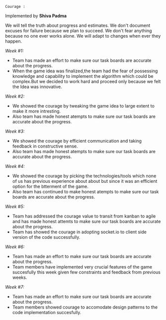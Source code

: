 `Courage :`

Implemented by **Shiva Padma**

We will tell the truth about progress and estimates. We don't document excuses for failure because we plan to succeed. We don't fear anything because no one ever works alone. We will adapt to changes when ever they happen.

_Week #1:_
- Team has made an effort to make sure our task boards are accurate about the progress.
- When the game idea was finalized,the team had the fear of possessing knowledge and capability to implement the algorithm which could be complex.But we decided to work hard and proceed only because we felt the Idea was innovative. 


_Week #2:_
- We showed the courage by tweaking the game idea to large extent to make it more intresting. 
- Also team has made honest atempts to make sure our task boards are accurate about the progress.

_Week #3:_
- We showed the courage by efficient communication and taking feedback in constructive sense. 
- Also team has made honest atempts to make sure our task boards are accurate about the progress.

_Week #4:_
- We showed the courage by picking the technologies/tools which none of us has previous experience about about but since it was an efficient option for the btterment of the game.
- Also team has continued to make honest atempts to make sure our task boards are accurate about the progress.

_Week #5:_
- Team has addressed the courage value to transit from kanban to agile and has made honest attemts to make sure our task boards are accurate about the progress.
- Team has showed the courage in adopting socket.io to client side version of the code successfully.

_Week #6:_
- Team has made an effort to make sure our task boards are accurate about the progress.
- Team members have implemented very crucial features of the game succesfully this week given few constraints and feedback from previous weeks. 

_Week #7:_
- Team has made an effort to make sure our task boards are accurate about the progress.
- Team members showed courage to accomodate design patterns to the code implementation succesfully.
